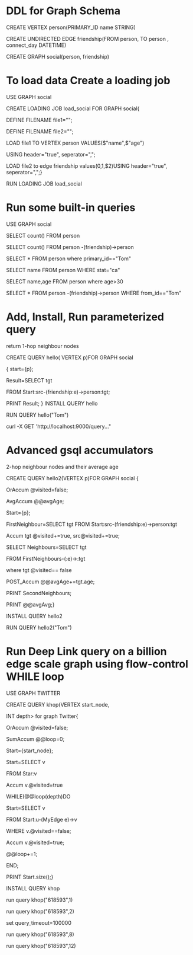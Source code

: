# DDL for Graph Schema
 CREATE VERTEX person(PRIMARY_ID name STRING)
 
 CREATE UNDIRECTED EDGE friendship(FROM person, TO person , connect_day DATETIME)
 
 CREATE GRAPH social(person, friendship)
#  To load data Create a loading job
 USE GRAPH social

 CREATE LOADING JOB load_social FOR GRAPH social{
 
 DEFINE FILENAME file1="";
 
 DEFINE FILENAME file2="";
 
 LOAD file1 TO VERTEX person VALUES($"name",$"age")
 
 USING header="true", seperator=",";
 
 LOAD file2 to edge friendship values($0,$1,$2)USING header="true", seperator=",";}
 
 RUN LOADING JOB load_social
# Run some built-in queries
 USE GRAPH social

 SELECT count() FROM person
 
 SELECT count() FROM person -(friendship)->person
 
 SELECT * FROM person where primary_id=="Tom"
 
 SELECT name FROM person WHERE stat="ca"
 
 SELECT name,age FROM person where age>30
 
 SELECT * FROM person -(friendship)->person WHERE from_id=="Tom"
# Add, Install, Run parameterized query
 return 1-hop neighbour nodes
 
 CREATE QUERY hello( VERTEX <person>p)FOR GRAPH social
 
 { start={p};

  Result=SELECT tgt

  FROM Start:src-(friendship:e)->person:tgt;

 PRINT Result;
 }
 INSTALL QUERY hello
 
 RUN QUERY hello("Tom")
 
 curl -X GET 'http://localhost:9000/query..."
 
# Advanced gsql accumulators 
 2-hop neighbour nodes and their average age
 
 CREATE QUERY hello2(VERTEX <person>p)FOR GRAPH social
 {
 
 OrAccum @visited=false;
 
 AvgAccum @@avgAge;
 
 Start={p};
 
 FirstNeighbour=SELECT tgt FROM Start:src-(friendship:e)->person:tgt
 
 Accum tgt @visited+=true, src@visited+=true;
 
 SELECT Neighbours=SELECT tgt
 
 FROM FirstNeighbours-(:e)->:tgt
 
 where tgt @visited== false
 
 POST_Accum @@avgAge+=tgt.age;
 
 PRINT SecondNeighbours;
 
 PRINT @@avgAvg;}
 
 INSTALL QUERY hello2
 
 RUN QUERY hello2("Tom")
# Run Deep Link query on a billion edge scale graph using flow-control WHILE loop
 
 USE GRAPH TWITTER
 
 CREATE QUERY khop(VERTEX <MyNode>start_node,
 
 INT depth> for graph Twitter{
 
 OrAccum @visited=false;
 
 SumAccum<int> @@loop=0;

 Start={start_node};
 
 Start=SELECT v
 
 FROM Star:v
 
 Accum v.@visited=true
 
 WHILE(@@loop(depth)DO
 
 Start=SELECT v
 
 FROM Start:u-(MyEdge e)->v
 
 WHERE v.@visited==false;
 
 Accum v.@visited=true;
 
 @@loop+=1;
 
 END;
 
 PRINT Start.size();}
 
 INSTALL QUERY khop
 
 run query khop("618593",1)
 
 run query khop("618593",2)
 
 set query_timeout=100000
 
 run query khop("618593",8)
 
 run query khop("618593",12)
 
